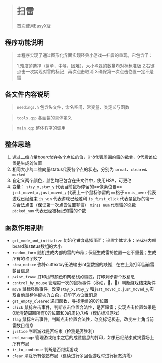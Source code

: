># 扫雷
>首次使用EasyX版

## 程序功能说明

>本程序实现了通过图形化界面实现经典小游戏—扫雷的重现，它包含了：
> 
>1.难度的选择（简单，中等，困难），大小与磊的数量均对标标准版
>2.右键点击一次实现对雷的标记，再次点击取消
>3.确保第一次点击位置一定不是雷

## 各文件内容说明

>`needings.h`
 包含头文件，命名空间，常变量，类定义与函数

>`tools.cpp`
 各函数的具体定义

>`main.cpp`
 整体程序的调用

## 整体思路

1. 通过二维向量board储存各个点位的值，0-8代表周围的雷的数量，9代表该位置是生成的位置
2. 相同大小的二维向量status代表各个点的状态，分别为`normal`、`cleared`、`marked`
3. 自定义两个颜色，颜色均已包含在头文件中，使用HSV，可更改
4. 变量：
   `stay_x,stay_y` 代表当前鼠标停留的==像素位置==
   `just_moved_x,just_moved_y` 代表上一个鼠标停留的==格子==
   `is_over` 代表游戏已经结束
   `is_win` 代表游戏已经胜利
   `is_first_click` 代表是鼠标的第一次合法点击（保证第一次点击位置非雷）
   `mines_num` 代表雷的总数
   `picked_num` 代表已经被标记的雷的个数

## 函数作用剖析

-  `get_mode_and_initialize`
  初始化难度选择页面；设置字体大小；resize内部board和status数组的大小
- `random_form`
  随机生成内部的雷的布局；保证生成雷的位置一定不重叠；生成所有的格子数字
- `show_notice`
  弥补outtextxy无法输出int型数据的缺憾，在左上角打印当前雷数目信息
- `print_frame`
  打印出带颜色和网格线的雷区，打印剩余雷个数信息
- `control_by_mouse`
  管理每一次的鼠标事件（移动，🤛，🤜）判断游戏结束条件
- `move`
  鼠标移动事件，改变`stay_x,stay_y` 和`just_moved_x,just_moved_y`,实现当前鼠标停留块为白色，打印下方位置消息
- `get_empty_cleared`
  递归函数，寻找连续的0的位置
- `click`
  鼠标左击事件，判断点击位置合法性，是否踩雷；实现点击位置如果是0就清楚周围所有0的位置和0的周边八格（模仿标准游戏）
- `flag`
  鼠标右击事件，判断点击位置合法性，改变标记状态，改变左上角当前雷数目信息
- `justice`
  判断游戏是否结束（检测是否胜利）
- `end_manage`
  管理游戏结束之后的成败信息的打印，如果已经结束就揭露场上所有布局
- `is_to_continue`
  判断是否继续游戏
- `clear`
  清除所有依然布局（连续进行多回合游戏时进行状态清零）